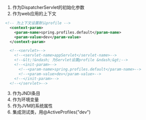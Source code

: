 1. 作为DispatcherServlet的初始化参数
2. 作为web应用的上下文
```xml
<!-- 为上下文设置默认profile -->
  <context-param>
    <param-name>spring.profiles.default</param-name>
    <param-value>dev</param-value>
  </context-param>

  <!--<servlet>-->
    <!--<servlet-name>appServlet</servlet-name>-->
    <!--&lt;!&ndash; 为Servlet设置profile &ndash;&gt;-->
    <!--<init-param>-->
      <!--<param-name>spring.profiles.default</param-name>-->
      <!--<param-value>dev</param-value>-->
    <!--</init-param>-->
  <!--</servlet>-->
```

3. 作为JNDI条目
4. 作为环境变量
5. 作为JVM的系统属性
6. 集成测试类，用@ActiveProfiles("dev")